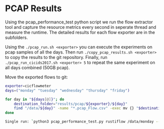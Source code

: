 # PCAP Results

Using the pcap_performance_test python script we run the flow extractor tool and capture the resource metrics every second in seperate thread and measure the runtime. The detailed results for each flow exporter are in the subfolders.

Using the `./pcap_run.sh <exporter>` you can execute the experiments on pcap samples of all the days. Then run `./copy_pcap_results.sh <exporter>` to copy the results to the git repository. Finally, run `./pcap_run_cicids2017.sh <exporter> 5` to repeat the same experiment on all days combined (50GB pcap).

Move the exported flows to git:

```sh
exporter=cicflowmeter
days=("monday" "tuesday" "wednesday" "thursday" "friday")

for day in "${days[@]}"; do
    destination_folder="results/pcap/${exporter}/${day}"
    find "/data/${day}" -name "*.pcap_Flow.csv" -exec mv {} "$destination_folder" \;
done

Single run: `python3 pcap_performance_test.py rustiflow /data/monday --pcap sample_1M`